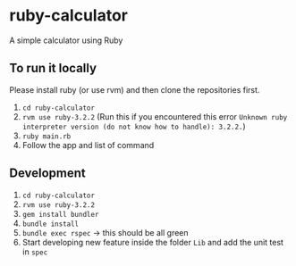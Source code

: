 # ruby-calculator
A simple calculator using Ruby

## To run it locally
Please install ruby (or use rvm) and then clone the repositories first.

1. `cd ruby-calculator`
2. `rvm use ruby-3.2.2` (Run this if you encountered this error `Unknown ruby interpreter version (do not know how to handle): 3.2.2.`)
2. `ruby main.rb`
3. Follow the app and list of command

## Development

1. `cd ruby-calculator`
2. `rvm use ruby-3.2.2`
3. `gem install bundler`
4. `bundle install`
5. `bundle exec rspec` -> this should be all green
6. Start developing new feature inside the folder `Lib` and add the unit test in `spec`
